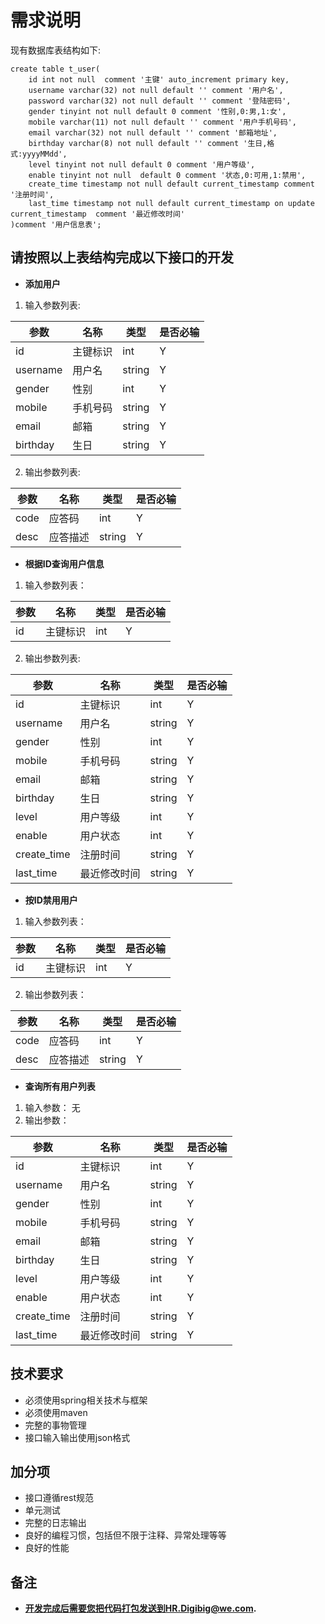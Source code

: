 # 需求说明
现有数据库表结构如下:
```
create table t_user(
    id int not null  comment '主键' auto_increment primary key,
    username varchar(32) not null default '' comment '用户名',
    password varchar(32) not null default '' comment '登陆密码',
    gender tinyint not null default 0 comment '性别,0:男,1:女',
    mobile varchar(11) not null default '' comment '用户手机号码',
    email varchar(32) not null default '' comment '邮箱地址',
    birthday varchar(8) not null default '' comment '生日,格式:yyyyMMdd',
    level tinyint not null default 0 comment '用户等级',
    enable tinyint not null  default 0 comment '状态,0:可用,1:禁用',
    create_time timestamp not null default current_timestamp comment '注册时间',
    last_time timestamp not null default current_timestamp on update current_timestamp  comment '最近修改时间'
)comment '用户信息表';
```
## 请按照以上表结构完成以下接口的开发

- **添加用户**
1. 输入参数列表:

|参数|名称|类型|是否必输|
|----|----|---|-----|
|id|主键标识|int|Y
|username|用户名|string|Y
|gender|性别|int|Y
|mobile|手机号码|string|Y
|email|邮箱|string|Y
|birthday|生日|string|Y

2. 输出参数列表:

|参数|名称|类型|是否必输|
|---------|---------|---------|---------|
|code|应答码|int|Y
|desc|应答描述|string|Y

- **根据ID查询用户信息**
1. 输入参数列表： 

|参数|名称|类型|是否必输|
|---------|---------|---------|---------|
|id|主键标识|int|Y

2. 输出参数列表:

|参数|名称|类型|是否必输|
|----|----|---|-----|
|id|主键标识|int|Y
|username|用户名|string|Y
|gender|性别|int|Y
|mobile|手机号码|string|Y
|email|邮箱|string|Y
|birthday|生日|string|Y
|level|用户等级|int|Y
|enable|用户状态|int|Y
|create_time|注册时间|string|Y
|last_time|最近修改时间|string|Y
- **按ID禁用用户**
1. 输入参数列表：

|参数|名称|类型|是否必输|
|---------|---------|---------|---------|
|id|主键标识|int|Y

2. 输出参数列表：

|参数|名称|类型|是否必输|
|---------|---------|---------|---------|
|code|应答码|int|Y
|desc|应答描述|string|Y

- **查询所有用户列表**
1. 输入参数：
        无
2. 输出参数：

|参数|名称|类型|是否必输|
|----|----|---|-----|
|id|主键标识|int|Y
|username|用户名|string|Y
|gender|性别|int|Y
|mobile|手机号码|string|Y
|email|邮箱|string|Y
|birthday|生日|string|Y
|level|用户等级|int|Y
|enable|用户状态|int|Y
|create_time|注册时间|string|Y
|last_time|最近修改时间|string|Y



## 技术要求
- 必须使用spring相关技术与框架
- 必须使用maven
- 完整的事物管理
- 接口输入输出使用json格式


## 加分项
- 接口遵循rest规范
- 单元测试
- 完整的日志输出
- 良好的编程习惯，包括但不限于注释、异常处理等等
- 良好的性能

## 备注
- **开发完成后需要您把代码打包发送到HR.Digibig@we.com.**